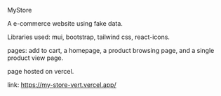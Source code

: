 MyStore

A e-commerce website using fake data.

Libraries used: mui, bootstrap, tailwind css, react-icons.

pages: add to cart, a homepage, a product browsing page, and a single product view page.

page hosted on vercel.

link: https://my-store-vert.vercel.app/

